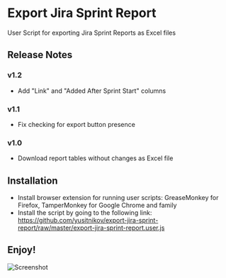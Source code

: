 # Export Jira Sprint Report
User Script for exporting Jira Sprint Reports as Excel files

## Release Notes

### v1.2
- Add "Link" and "Added After Sprint Start" columns

### v1.1
- Fix checking for export button presence

### v1.0
- Download report tables without changes as Excel file

## Installation
- Install browser extension for running user scripts: GreaseMonkey for Firefox, TamperMonkey for Google Chrome and family
- Install the script by going to the following link: https://github.com/yusitnikov/export-jira-sprint-report/raw/master/export-jira-sprint-report.user.js

## Enjoy!

![Screenshot](https://i.gyazo.com/c0c3681d4a4ae5ed0e3f559c1c969ce4.png)
